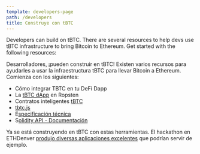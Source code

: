 ```yaml
---
template: developers-page
path: /developers
title: Construye con tBTC
---
```

Developers can build on tBTC. There are several resources to help devs use tBTC infrastructure to bring Bitcoin to Ethereum. Get started with the following resources:

Desarrolladores, ¡pueden construir en tBTC! Existen varios recursos para ayudarles a usar la infraestructura tBTC para llevar Bitcoin a Ethereum. Comienza con los siguientes:

* Cómo integrar TBTC en tu DeFi Dapp
* La [tBTC dApp](https://dapp.test.tbtc.network/) en Ropsten
* Contratos inteligentes [tBTC](https://github.com/keep-network/tbtc)
* [tbtc.js](https://github.com/keep-network/tbtc.js)
* E[specificación técnica](http://docs.keep.network/tbtc/)
* S[olidity API - Documentación](http://docs.keep.network/tbtc/solidity/)

Ya se está construyendo en tBTC con estas herramientas. El hackathon en ETHDenver [produjo diversas aplicaciones excelentes](https://blog.keep.network/bitcoin-earn-wins-ethdenver-tbtc-hackathon-prize-5233ce805468) que podrían servir de ejemplo.
